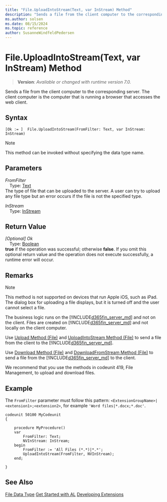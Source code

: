 ```yaml
---
title: "File.UploadIntoStream(Text, var InStream) Method"
description: "Sends a file from the client computer to the corresponding server."
ms.author: solsen
ms.date: 08/15/2024
ms.topic: reference
author: SusanneWindfeldPedersen
---
```

[//]: # (START>DO_NOT_EDIT)
[//]: # (IMPORTANT:Do not edit any of the content between here and the END>DO_NOT_EDIT.)
[//]: # (Any modifications should be made in the .xml files in the ModernDev repo.)
# File.UploadIntoStream(Text, var InStream) Method
> **Version**: _Available or changed with runtime version 7.0._

Sends a file from the client computer to the corresponding server. The client computer is the computer that is running a browser that accesses the web client.


## Syntax
```AL
[Ok := ]  File.UploadIntoStream(FromFilter: Text, var InStream: InStream)
```
> [!NOTE]
> This method can be invoked without specifying the data type name.
## Parameters
*FromFilter*  
&emsp;Type: [Text](../text/text-data-type.md)  
The type of file that can be uploaded to the server. A user can try to upload any file type but an error occurs if the file is not the specified type.  

*InStream*  
&emsp;Type: [InStream](../instream/instream-data-type.md)  
  


## Return Value
*[Optional] Ok*  
&emsp;Type: [Boolean](../boolean/boolean-data-type.md)  
**true** if the operation was successful; otherwise **false**.   If you omit this optional return value and the operation does not execute successfully, a runtime error will occur.  


[//]: # (IMPORTANT: END>DO_NOT_EDIT)

## Remarks  

> [!NOTE]  
> This method is not supported on devices that run Apple iOS, such as iPad. The dialog box for uploading a file displays, but it is turned off and the user cannot select a file.  

The business logic runs on the [!INCLUDE[d365fin_server_md](../../includes/d365fin_server_md.md)] and not on the client. Files are created on [!INCLUDE[d365fin_server_md](../../includes/d365fin_server_md.md)] and not locally on the client computer.  

Use [Upload Method \(File\)](../../methods-auto/file/file-upload-method.md) and [UploadIntoStream Method \(File\)](../../methods-auto/file/file-uploadintostream-string-string-string-text-instream-method.md) to send a file from the client to the [!INCLUDE[d365fin_server_md](../../includes/d365fin_server_md.md)].  

Use [Download Method \(File\)](../../methods-auto/file/file-download-method.md) and [DownloadFromStream Method \(File\)](../../methods-auto/file/file-downloadfromstream-method.md) to send a file from the  [!INCLUDE[d365fin_server_md](../../includes/d365fin_server_md.md)] to the client.  

We recommend that you use the methods in codeunit 419, File Management, to upload and download files.  

## Example

The `FromFilter` parameter must follow this pattern:
`<ExtensionGroupName>|<extension1>;<extension2>`, for example `'Word files|*.docx;*.doc'`.

```al
codeunit 50100 MyCodeunit
{

    procedure MyProcedure()
    var
        FromFilter: Text;
        NVInStream: InStream;
    begin
        FromFilter := 'All Files (*.*)|*.*';
        UploadIntoStream(FromFilter, NVInStream);
    end;

}
```

## See Also
[File Data Type](file-data-type.md)
[Get Started with AL](../../devenv-get-started.md)
[Developing Extensions](../../devenv-dev-overview.md)